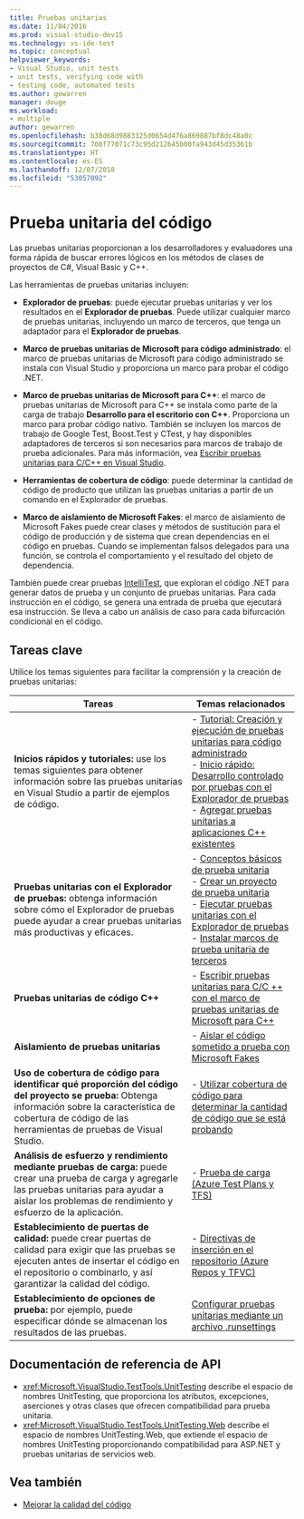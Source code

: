 ```yaml
---
title: Pruebas unitarias
ms.date: 11/04/2016
ms.prod: visual-studio-dev15
ms.technology: vs-ide-test
ms.topic: conceptual
helpviewer_keywords:
- Visual Studio, unit tests
- unit tests, verifying code with
- testing code, automated tests
ms.author: gewarren
manager: douge
ms.workload:
- multiple
author: gewarren
ms.openlocfilehash: b38d68d9883325d0654d476a869887bf8dc48a0c
ms.sourcegitcommit: 708f77071c73c95d212645b00fa943d45d35361b
ms.translationtype: HT
ms.contentlocale: es-ES
ms.lasthandoff: 12/07/2018
ms.locfileid: "53057092"
---
```

# <a name="unit-test-your-code"></a>Prueba unitaria del código

Las pruebas unitarias proporcionan a los desarrolladores y evaluadores una forma rápida de buscar errores lógicos en los métodos de clases de proyectos de C#, Visual Basic y C++.

Las herramientas de pruebas unitarias incluyen:

* **Explorador de pruebas**: puede ejecutar pruebas unitarias y ver los resultados en el **Explorador de pruebas**. Puede utilizar cualquier marco de pruebas unitarias, incluyendo un marco de terceros, que tenga un adaptador para el **Explorador de pruebas**.

* **Marco de pruebas unitarias de Microsoft para código administrado**: el marco de pruebas unitarias de Microsoft para código administrado se instala con Visual Studio y proporciona un marco para probar el código .NET.

* **Marco de pruebas unitarias de Microsoft para C++**: el marco de pruebas unitarias de Microsoft para C++ se instala como parte de la carga de trabajo **Desarrollo para el escritorio con C++**. Proporciona un marco para probar código nativo. También se incluyen los marcos de trabajo de Google Test, Boost.Test y CTest, y hay disponibles adaptadores de terceros si son necesarios para marcos de trabajo de prueba adicionales. Para más información, vea [Escribir pruebas unitarias para C/C++ en Visual Studio](../test/writing-unit-tests-for-c-cpp.md).

* **Herramientas de cobertura de código**: puede determinar la cantidad de código de producto que utilizan las pruebas unitarias a partir de un comando en el Explorador de pruebas.

* **Marco de aislamiento de Microsoft Fakes**: el marco de aislamiento de Microsoft Fakes puede crear clases y métodos de sustitución para el código de producción y de sistema que crean dependencias en el código en pruebas. Cuando se implementan falsos delegados para una función, se controla el comportamiento y el resultado del objeto de dependencia.

También puede crear pruebas [IntelliTest](../test/generate-unit-tests-for-your-code-with-intellitest.md), que exploran el código .NET para generar datos de prueba y un conjunto de pruebas unitarias. Para cada instrucción en el código, se genera una entrada de prueba que ejecutará esa instrucción. Se lleva a cabo un análisis de caso para cada bifurcación condicional en el código.

## <a name="key-tasks"></a>Tareas clave

Utilice los temas siguientes para facilitar la comprensión y la creación de pruebas unitarias:

|Tareas|Temas relacionados|
|-|-----------------------|
|**Inicios rápidos y tutoriales:** use los temas siguientes para obtener información sobre las pruebas unitarias en Visual Studio a partir de ejemplos de código.|-   [Tutorial: Creación y ejecución de pruebas unitarias para código administrado](../test/walkthrough-creating-and-running-unit-tests-for-managed-code.md)<br />-   [Inicio rápido: Desarrollo controlado por pruebas con el Explorador de pruebas](../test/quick-start-test-driven-development-with-test-explorer.md)<br />-   [Agregar pruebas unitarias a aplicaciones C++ existentes](../test/unit-testing-existing-cpp-applications-with-test-explorer.md)|
|**Pruebas unitarias con el Explorador de pruebas:** obtenga información sobre cómo el Explorador de pruebas puede ayudar a crear pruebas unitarias más productivas y eficaces.|-   [Conceptos básicos de prueba unitaria](../test/unit-test-basics.md)<br />-   [Crear un proyecto de prueba unitaria](../test/create-a-unit-test-project.md)<br />-   [Ejecutar pruebas unitarias con el Explorador de pruebas](../test/run-unit-tests-with-test-explorer.md)<br />-   [Instalar marcos de prueba unitaria de terceros](../test/install-third-party-unit-test-frameworks.md)|
|**Pruebas unitarias de código C++**|-   [Escribir pruebas unitarias para C/C ++ con el marco de pruebas unitarias de Microsoft para C++](../test/writing-unit-tests-for-c-cpp-with-the-microsoft-unit-testing-framework-for-cpp.md)|
|**Aislamiento de pruebas unitarias**|-   [Aislar el código sometido a prueba con Microsoft Fakes](../test/isolating-code-under-test-with-microsoft-fakes.md)|
|**Uso de cobertura de código para identificar qué proporción del código del proyecto se prueba:** Obtenga información sobre la característica de cobertura de código de las herramientas de pruebas de Visual Studio.|-   [Utilizar cobertura de código para determinar la cantidad de código que se está probando](../test/using-code-coverage-to-determine-how-much-code-is-being-tested.md)|
|**Análisis de esfuerzo y rendimiento mediante pruebas de carga:** puede crear una prueba de carga y agregarle las pruebas unitarias para ayudar a aislar los problemas de rendimiento y esfuerzo de la aplicación.|-   [Prueba de carga (Azure Test Plans y TFS)](/azure/devops/test/load-test/index?view=vsts)|
|**Establecimiento de puertas de calidad:** puede crear puertas de calidad para exigir que las pruebas se ejecuten antes de insertar el código en el repositorio o combinarlo, y así garantizar la calidad del código.|-   [Directivas de inserción en el repositorio (Azure Repos y TFVC)](/azure/devops/repos/tfvc/add-check-policies?view=vsts)|
|**Establecimiento de opciones de prueba:** por ejemplo, puede especificar dónde se almacenan los resultados de las pruebas.|[Configurar pruebas unitarias mediante un archivo .runsettings](../test/configure-unit-tests-by-using-a-dot-runsettings-file.md)|

## <a name="api-reference-documentation"></a>Documentación de referencia de API

- <xref:Microsoft.VisualStudio.TestTools.UnitTesting> describe el espacio de nombres UnitTesting, que proporciona los atributos, excepciones, aserciones y otras clases que ofrecen compatibilidad para prueba unitaria.
- <xref:Microsoft.VisualStudio.TestTools.UnitTesting.Web> describe el espacio de nombres UnitTesting.Web, que extiende el espacio de nombres UnitTesting proporcionando compatibilidad para ASP.NET y pruebas unitarias de servicios web.

## <a name="see-also"></a>Vea también

- [Mejorar la calidad del código](../test/improve-code-quality.md)

